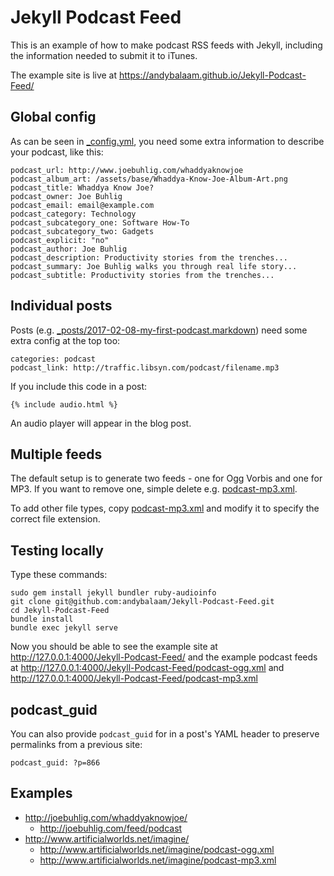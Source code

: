 # Jekyll Podcast Feed

This is an example of how to make podcast RSS feeds with Jekyll, including the
information needed to submit it to iTunes.

The example site is live at https://andybalaam.github.io/Jekyll-Podcast-Feed/

## Global config

As can be seen in [_config.yml](_config.yml), you need some extra information
to describe your podcast, like this:

    podcast_url: http://www.joebuhlig.com/whaddyaknowjoe
    podcast_album_art: /assets/base/Whaddya-Know-Joe-Album-Art.png
    podcast_title: Whaddya Know Joe?
    podcast_owner: Joe Buhlig
    podcast_email: email@example.com
    podcast_category: Technology
    podcast_subcategory_one: Software How-To
    podcast_subcategory_two: Gadgets
    podcast_explicit: "no"
    podcast_author: Joe Buhlig
    podcast_description: Productivity stories from the trenches...
    podcast_summary: Joe Buhlig walks you through real life story...
    podcast_subtitle: Productivity stories from the trenches...

## Individual posts

Posts (e.g. [_posts/2017-02-08-my-first-podcast.markdown](_posts/2017-02-08-my-first-podcast.markdown))
need some extra config at the top too:

    categories: podcast
    podcast_link: http://traffic.libsyn.com/podcast/filename.mp3

If you include this code in a post:

    {% include audio.html %}

An audio player will appear in the blog post.

## Multiple feeds

The default setup is to generate two feeds - one for Ogg Vorbis and one for
MP3.  If you want to remove one, simple delete e.g.
[podcast-mp3.xml](podcast-mp3.xml).

To add other file types, copy [podcast-mp3.xml](podcast-mp3.xml) and modify it
to specify the correct file extension.

## Testing locally

Type these commands:

    sudo gem install jekyll bundler ruby-audioinfo
    git clone git@github.com:andybalaam/Jekyll-Podcast-Feed.git
    cd Jekyll-Podcast-Feed
    bundle install
    bundle exec jekyll serve

Now you should be able to see the example site at
http://127.0.0.1:4000/Jekyll-Podcast-Feed/ and the example podcast feeds at
http://127.0.0.1:4000/Jekyll-Podcast-Feed/podcast-ogg.xml and
http://127.0.0.1:4000/Jekyll-Podcast-Feed/podcast-mp3.xml

## podcast_guid

You can also provide `podcast_guid` for in a post's YAML header to preserve
permalinks from a previous site:

    podcast_guid: ?p=866

## Examples

* http://joebuhlig.com/whaddyaknowjoe/
    * http://joebuhlig.com/feed/podcast
* http://www.artificialworlds.net/imagine/
    * http://www.artificialworlds.net/imagine/podcast-ogg.xml
    * http://www.artificialworlds.net/imagine/podcast-mp3.xml
